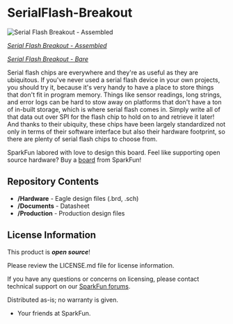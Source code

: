 SerialFlash-Breakout
========================================

![Serial Flash Breakout - Assembled](https://cdn.sparkfun.com//assets/parts/1/6/0/7/7/17115-Serial_Flash_Breakout_-_Assembled-01.jpg)

[*Serial Flash Breakout - Assembled*](https://www.sparkfun.com/products/17115)

[*Serial Flash Breakout - Bare*](https://www.sparkfun.com/products/17116)

Serial flash chips are everywhere and they're as useful as they are ubiquitous. If you've never used a serial flash device in your own projects, you should try it, because it's very handy to have a place to store things that don't fit in program memory. Things like sensor readings, long strings, and error logs can be hard to stow away on platforms that don't have a ton of in-built storage, which is where serial flash comes in. Simply write all of that data out over SPI for the flash chip to hold on to and retrieve it later! And thanks to their ubiquity, these chips have been largely standardized not only in terms of their software interface but also their hardware footprint, so there are plenty of serial flash chips to choose from.

SparkFun labored with love to design this board. Feel like supporting open source hardware? 
Buy a [board](https://www.sparkfun.com/products/17115) from SparkFun!

Repository Contents
-------------------

* **/Hardware** - Eagle design files (.brd, .sch)
* **/Documents** - Datasheet
* **/Production** - Production design files


License Information
-------------------

This product is _**open source**_! 

Please review the LICENSE.md file for license information. 

If you have any questions or concerns on licensing, please contact technical support on our [SparkFun forums](https://forum.sparkfun.com/viewforum.php?f=152).

Distributed as-is; no warranty is given.

- Your friends at SparkFun.
